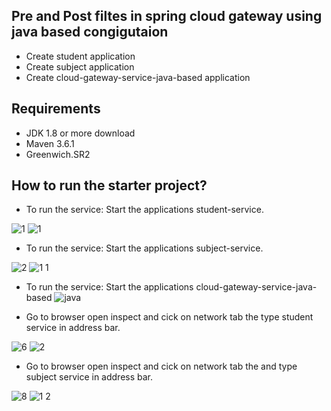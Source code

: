 ## Pre and Post filtes in spring cloud gateway using java based congigutaion

- Create student application
- Create subject application
- Create cloud-gateway-service-java-based application


## Requirements
- JDK 1.8 or more download
- Maven 3.6.1 
- Greenwich.SR2

## How to run the starter project?
- To run the service: Start the applications student-service.

![1](https://user-images.githubusercontent.com/85616604/158134165-c5cbd553-d6d2-4488-963a-d7722772d09b.png)
![1](https://user-images.githubusercontent.com/85616604/159922299-1b40e9fd-6dcc-4e79-9997-d108102b9a3c.png)


- To run the service: Start the applications subject-service.

![2](https://user-images.githubusercontent.com/85616604/158134167-23bc911a-512c-415a-9277-e58a563ae6b0.png)
![1 1](https://user-images.githubusercontent.com/85616604/159922242-1341a80a-8185-4016-91a0-2e2df8ee273f.png)


- To run the service: Start the applications cloud-gateway-service-java-based
![java](https://user-images.githubusercontent.com/85616604/159922477-9bf01adc-1415-4e8f-8e38-a9fe847846ab.png)

- Go to browser open inspect and cick on network tab the type student service in address bar.

![6](https://user-images.githubusercontent.com/85616604/159923154-8d396d19-3ab7-42d0-9fde-38f0669dec20.png)
![2](https://user-images.githubusercontent.com/85616604/159922272-6d7d673d-4d84-4837-bb3d-8fbc715f8e40.png)

- Go to browser open inspect and cick on network tab the and type subject service in address bar.

![8](https://user-images.githubusercontent.com/85616604/158134179-89807299-873e-4b5f-b397-5ee3f52c226e.png)
![1 2](https://user-images.githubusercontent.com/85616604/159922392-82a9ae40-0d66-4ee9-aac2-221dc46f50b3.png)

